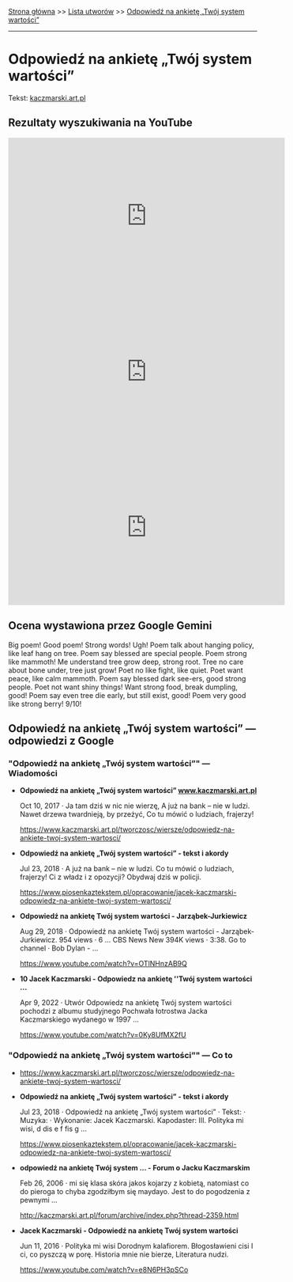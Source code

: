 [Strona główna](../index.md) >> [Lista utworów](../list.md) >> [Odpowiedź na ankietę „Twój system wartości”](381.md)

---

# Odpowiedź na ankietę „Twój system wartości”

Tekst: [kaczmarski.art.pl](https://www.kaczmarski.art.pl/tworczosc/wiersze/odpowiedz-na-ankiete-twoj-system-wartosci/)

## Rezultaty wyszukiwania na YouTube

<iframe width="560" height="315" src="https://www.youtube.com/embed/cc7KwJ5d1Os?si=IdontcarewhotheIRSsendsImnotpayingtaxes" title="YouTube video player" frameborder="0" allow="accelerometer; autoplay; clipboard-write; encrypted-media; gyroscope; picture-in-picture; web-share" referrerpolicy="strict-origin-when-cross-origin" allowfullscreen></iframe>

<iframe width="560" height="315" src="https://www.youtube.com/embed/e8N6PH3pSCo?si=IdontcarewhotheIRSsendsImnotpayingtaxes" title="YouTube video player" frameborder="0" allow="accelerometer; autoplay; clipboard-write; encrypted-media; gyroscope; picture-in-picture; web-share" referrerpolicy="strict-origin-when-cross-origin" allowfullscreen></iframe>

<iframe width="560" height="315" src="https://www.youtube.com/embed/Ys0T-O4c2K8?si=IdontcarewhotheIRSsendsImnotpayingtaxes" title="YouTube video player" frameborder="0" allow="accelerometer; autoplay; clipboard-write; encrypted-media; gyroscope; picture-in-picture; web-share" referrerpolicy="strict-origin-when-cross-origin" allowfullscreen></iframe>

## Ocena wystawiona przez Google Gemini

Big poem! Good poem! Strong words! Ugh! Poem talk about hanging policy, like leaf hang on tree. Poem say blessed are special people. Poem strong like mammoth! Me understand tree grow deep, strong root. Tree no care about bone under, tree just grow! Poet no like fight, like quiet. Poet want peace, like calm mammoth. Poem say blessed dark see-ers, good strong people. Poet not want shiny things! Want strong food, break dumpling, good! Poem say even tree die early, but still exist, good! Poem very good like strong berry! 9/10!


## Odpowiedź na ankietę „Twój system wartości” — odpowiedzi z Google

### "Odpowiedź na ankietę „Twój system wartości”" — Wiadomości

- **Odpowiedź na ankietę „Twój system wartości” www.kaczmarski.art.pl**

    Oct 10, 2017  ·  Ja tam dziś w nic nie wierzę, A już na bank – nie w ludzi. Nawet drzewa twardnieją, by przeżyć, Co tu mówić o ludziach, frajerzy! 

   <https://www.kaczmarski.art.pl/tworczosc/wiersze/odpowiedz-na-ankiete-twoj-system-wartosci/>
- **Odpowiedź na ankietę „Twój system wartości” - tekst i akordy**

    Jul 23, 2018  ·  A już na bank – nie w ludzi. Co tu mówić o ludziach, frajerzy! Ci z władz i z opozycji? Obydwaj dziś w policji. 

   <https://www.piosenkaztekstem.pl/opracowanie/jacek-kaczmarski-odpowiedz-na-ankiete-twoj-system-wartosci/>
- **Odpowiedź na ankietę Twój system wartości - Jarząbek-Jurkiewicz**

    Aug 29, 2018  ·  Odpowiedź na ankietę Twój system wartości - Jarząbek-Jurkiewicz. 954 views · 6 ... CBS News New 394K views · 3:38. Go to channel · Bob Dylan - ... 

   <https://www.youtube.com/watch?v=OTlNHnzAB9Q>
- **10 Jacek Kaczmarski - Odpowiedz na ankietę ''Twój system wartości ...**

    Apr 9, 2022  ·  Utwór Odpowiedz na ankietę Twój system wartości pochodzi z albumu studyjnego Pochwała łotrostwa Jacka Kaczmarskiego wydanego w 1997 ... 

   <https://www.youtube.com/watch?v=0Ky8UfMX2fU>

### "Odpowiedź na ankietę „Twój system wartości”" — Co to

- <https://www.kaczmarski.art.pl/tworczosc/wiersze/odpowiedz-na-ankiete-twoj-system-wartosci/>
- **Odpowiedź na ankietę „Twój system wartości” - tekst i akordy**

    Jul 23, 2018  ·  Odpowiedź na ankietę „Twój system wartości” · Tekst: · Muzyka: · Wykonanie: Jacek Kaczmarski. Kapodaster: III. Polityka mi wisi, d dis e f fis g ... 

   <https://www.piosenkaztekstem.pl/opracowanie/jacek-kaczmarski-odpowiedz-na-ankiete-twoj-system-wartosci/>
- **odpowiedź na ankietę Twój system ... - Forum o Jacku Kaczmarskim**

    Feb 26, 2006  ·  mi się klasa skóra jakos kojarzy z kobietą, natomiast co do pieroga to chyba zgodziłbym się maydayo. Jest to do pogodzenia z pewnymi ... 

   <http://kaczmarski.art.pl/forum/archive/index.php?thread-2359.html>
- **Jacek Kaczmarski - Odpowiedź na ankietę Twój system wartości**

    Jun 11, 2016  ·  Polityka mi wisi Dorodnym kalafiorem. Błogosławieni cisi I ci, co pyszczą w porę. Historia mnie nie bierze, Literatura nudzi. 

   <https://www.youtube.com/watch?v=e8N6PH3pSCo>

